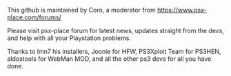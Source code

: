 This github is maintained by Coro, a moderator from https://www.psx-place.com/forums/

Please visit psx-place forum for latest news, updates straight from the devs, and help with all your Playstation problems.

Thanks to lmn7 his installers, Joonie for HFW, PS3Xploit Team for PS3HEN, aldostools for WebMan MOD, and all the other ps3 devs for all you have done.
